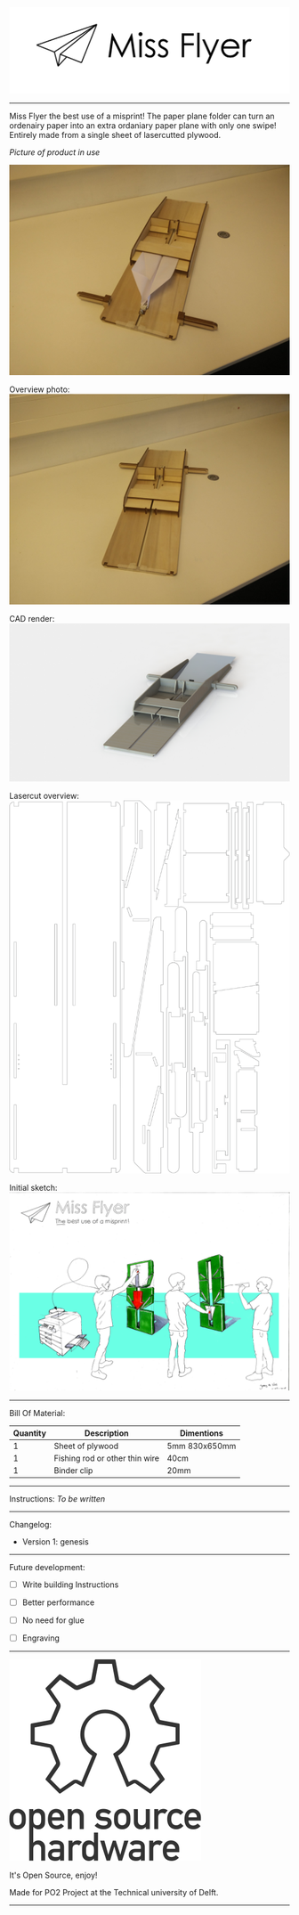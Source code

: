 ![Project logo](Miss-flyer-logo.png)
***
Miss Flyer the best use of a misprint!
The paper plane folder can turn an ordenairy paper into an extra ordaniary paper plane with only one swipe!
Entirely made from a single sheet of lasercutted plywood.

*Picture of product in use*

![Demo photo](Miss-flyer-folding-step-3.jpg)

Overview photo:
![Overview photo](Miss-flyer-overview.jpg)

CAD render:
![CAD model](Miss-flyer-CAD.JPG)

Lasercut overview:
![Lasercut photo](Miss-flyer-lasercut.png)

Initial sketch:
![Initial sketch](Miss-flyer-sketch.png)

***
Bill Of Material:


|Quantity|Description|Dimentions|
|--------|-----------|---------|
|1|Sheet of plywood|5mm 830x650mm|
|1|Fishing rod or other thin wire|40cm|
|1|Binder clip|20mm|

***
Instructions:
*To be written*

***
Changelog:
 - Version 1: genesis

***
Future development:
 - [ ] Write building Instructions
 - [ ] Better performance
 - [ ] No need for glue
 - [ ] Engraving


***
![Open Source Hardware](OpenSourceHardware.svg)

It's Open Source, enjoy!

Made for PO2 Project at the Technical university of Delft.
***
